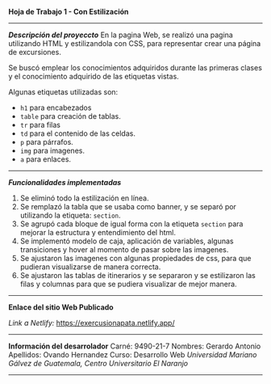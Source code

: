 **Hoja de Trabajo 1 - Con Estilización**
****
***Descripción del proyeccto***
En la pagina Web, se realizó una pagina utilizando HTML y estilizandola con CSS, para representar crear una página de excursiones. 

Se buscó emplear los conocimientos adquiridos durante las primeras clases y el conocimiento adquirido de las etiquetas vistas. 

Algunas etiquetas utilizadas son: 
- `h1` para encabezados
- `table` para creación de tablas. 
- `tr` para filas
- `td` para el contenido de las celdas. 
- `p` para párrafos.
- `img` para imagenes. 
- `a` para enlaces.
** **

***Funcionalidades implementadas***
1. Se eliminó todo la estilización en línea. 
2. Se remplazó la tabla que se usaba como banner, y se separó por utilizando la etiqueta:  `section`. 
3. Se agrupó cada bloque de igual forma con la etiqueta `section`  para mejorar la estructura y entendimiento del html. 
4. Se implementó modelo de caja, aplicación de variables, algunas transiciones y hover al momento de pasar sobre las imagenes. 
5. Se ajustaron las imagenes con algunas propiedades de css, para que pudieran visualizarse de manera correcta. 
6. Se ajustaron las tablas de itinerarios y se separaron y se estilizaron las filas y columnas para que se pudiera visualizar de mejor manera. 

** **
**Enlace del sitio Web Publicado**

*Link a Netlify:* https://exercusionapata.netlify.app/
** **
**Información del desarrolador**
Carné: 9490-21-7
Nombres: Gerardo Antonio 
Apellidos: Ovando Hernandez
Curso: Desarrollo Web
*Universidad Mariano Gálvez de Guatemala, Centro Universitario El Naranjo*
** **